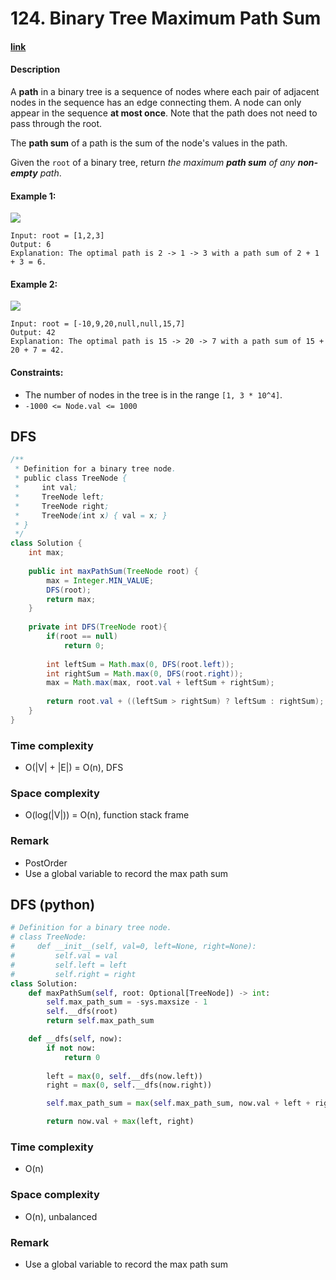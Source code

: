 # 124. Binary Tree Maximum Path Sum

#### [link](https://leetcode.com/problems/binary-tree-maximum-path-sum/) 

#### Description
A **path** in a binary tree is a sequence of nodes where each pair of adjacent nodes in the sequence has an edge connecting them. A node can only appear in the sequence **at most once**. Note that the path does not need to pass through the root.

The **path sum** of a path is the sum of the node's values in the path.

Given the `root` of a binary tree, return *the maximum **path sum** of any **non-empty** path*.

#### Example 1:
![](https://assets.leetcode.com/uploads/2020/10/13/exx1.jpg)
```
Input: root = [1,2,3]
Output: 6
Explanation: The optimal path is 2 -> 1 -> 3 with a path sum of 2 + 1 + 3 = 6.
```
#### Example 2:
![](https://assets.leetcode.com/uploads/2020/10/13/exx2.jpg)
```
Input: root = [-10,9,20,null,null,15,7]
Output: 42
Explanation: The optimal path is 15 -> 20 -> 7 with a path sum of 15 + 20 + 7 = 42.
```

#### Constraints:
* The number of nodes in the tree is in the range `[1, 3 * 10^4]`.
* `-1000 <= Node.val <= 1000`

## DFS
```java
/**
 * Definition for a binary tree node.
 * public class TreeNode {
 *     int val;
 *     TreeNode left;
 *     TreeNode right;
 *     TreeNode(int x) { val = x; }
 * }
 */
class Solution {
    int max;
    
    public int maxPathSum(TreeNode root) {
        max = Integer.MIN_VALUE;
        DFS(root);
        return max;
    }
    
    private int DFS(TreeNode root){
        if(root == null)
            return 0;
        
        int leftSum = Math.max(0, DFS(root.left));
        int rightSum = Math.max(0, DFS(root.right));
        max = Math.max(max, root.val + leftSum + rightSum);
        
        return root.val + ((leftSum > rightSum) ? leftSum : rightSum);  
    }
}
```
### Time complexity
* O(|V| + |E|) = O(n), DFS
### Space complexity
* O(log(|V|)) = O(n), function stack frame
### Remark
* PostOrder
* Use a global variable to record the max path sum

## DFS (python)
```python
# Definition for a binary tree node.
# class TreeNode:
#     def __init__(self, val=0, left=None, right=None):
#         self.val = val
#         self.left = left
#         self.right = right
class Solution:
    def maxPathSum(self, root: Optional[TreeNode]) -> int:
        self.max_path_sum = -sys.maxsize - 1
        self.__dfs(root)
        return self.max_path_sum

    def __dfs(self, now):
        if not now:
            return 0
        
        left = max(0, self.__dfs(now.left))
        right = max(0, self.__dfs(now.right))

        self.max_path_sum = max(self.max_path_sum, now.val + left + right)

        return now.val + max(left, right)
```
### Time complexity
* O(n)
### Space complexity
* O(n), unbalanced
### Remark
* Use a global variable to record the max path sum